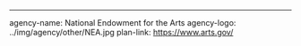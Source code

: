 ---
agency-name: National Endowment for the Arts
agency-logo: ../img/agency/other/NEA.jpg
plan-link: https://www.arts.gov/
